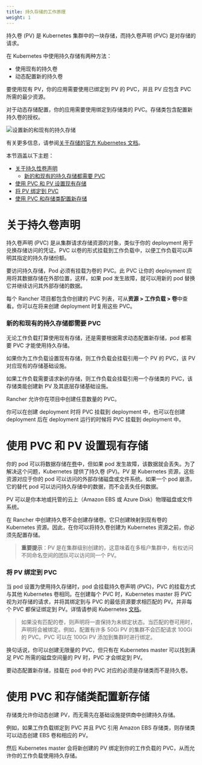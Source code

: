 ```yaml
---
title: 持久存储的工作原理
weight: 1
---
```


持久卷 (PV) 是 Kubernetes 集群中的一块存储，而持久卷声明 (PVC) 是对存储的请求。

在 Kubernetes 中使用持久存储有两种方法：

- 使用现有的持久卷
- 动态配置新的持久卷

要使用现有 PV，你的应用需要使用已绑定到 PV 的 PVC，并且 PV 应包含 PVC 所需的最少资源。

对于动态存储配置，你的应用需要使用绑定到存储类的 PVC。存储类包含配置新持久卷的授权。

![设置新的和现有的持久存储]({{<baseurl>}}/img/rancher/rancher-storage.svg)

有关更多信息，请参阅[关于存储的官方 Kubernetes 文档](https://kubernetes.io/docs/concepts/storage/volumes/)。

本节涵盖以下主题：

- [关于持久性卷声明](#about-persistent-volume-claims)
  - [新的和现有的持久存储都需要 PVC](#pvcs-are-required-for-both-new-and-existing-persistent-storage)
- [使用 PVC 和 PV 设置现有存储](#setting-up-existing-storage-with-a-pvc-and-pv)
- [将 PV 绑定到 PVC](#binding-pvs-to-pvcs)
- [使用 PVC 和存储类配置新存储](#provisioning-new-storage-with-a-pvc-and-storage-class)

# 关于持久卷声明

持久卷声明 (PVC) 是从集群请求存储资源的对象，类似于你的 deployment 用于兑换存储访问的凭证。PVC 以卷的形式挂载到工作负载中，以便工作负载可以声明其指定的持久存储份额。

要访问持久存储，Pod 必须有挂载为卷的 PVC。此 PVC 让你的 deployment 应用将其数据存储在外部位置，这样，如果 pod 发生故障，就可以用新的 pod 替换它并继续访问其外部存储的数据。

每个 Rancher 项目都包含你创建的 PVC 列表，可从**资源 > 工作负载 > 卷**中查看。你可以在将来创建 deployment 时复用这些 PVC。

### 新的和现有的持久存储都需要 PVC

无论工作负载打算使用现有存储，还是需要根据需求动态配置新存储，pod 都需要 PVC 才能使用持久存储。

如果你为工作负载设置现有存储，则工作负载会挂载引用一个 PV 的 PVC，该 PV 对应现有的存储基础设施。

如果工作负载需要请求新的存储，则工作负载会挂载引用一个存储类的 PVC，该存储类能创建新 PV 及其底层存储基础设施。

Rancher 允许你在项目中创建任意数量的 PVC。

你可以在创建 deployment 时将 PVC 挂载到 deployment 中，也可以在创建 deployment 后在 deployment 运行的时候将 PVC 挂载到 deployment 中。

# 使用 PVC 和 PV 设置现有存储

你的 pod 可以将数据存储在[卷](https://kubernetes.io/docs/concepts/storage/volumes/)中，但如果 pod 发生故障，该数据就会丢失。为了解决这个问题，Kubernetes 提供了持久卷 (PV)。PV 是 Kubernetes 资源，这些资源对应于你的 pod 可以访问的外部存储磁盘或文件系统。如果一个 pod 崩溃，它的替代 pod 可以访问持久存储中的数据，而不会丢失任何数据。

PV 可以是你本地或托管的云上（Amazon EBS 或 Azure Disk）物理磁盘或文件系统。

在 Rancher 中创建持久卷不会创建存储卷。它只创建映射到现有卷的 Kubernetes 资源。因此，在你可以将持久卷创建为 Kubernetes 资源之前，你必须先配置存储。

> **重要提示**：PV 是在集群级别创建的，这意味着在多租户集群中，有权访问不同命名空间的团队可以访问同一个 PV。

### 将 PV 绑定到 PVC

当 pod 设置为使用持久存储时，pod 会挂载持久卷声明 (PVC)，PVC 的挂载方式与其他 Kubernetes 卷相同。在创建每个 PVC 时，Kubernetes master 将 PVC 视为对存储的请求，并将其绑定到与 PVC 的最低资源要求相匹配的 PV。并非每个 PVC 都保证绑定到 PV。详情请参阅 Kubernetes [文档](https://kubernetes.io/docs/concepts/storage/persistent-volumes/)。

> 如果没有匹配的卷，则声明将一直保持为未绑定状态。当匹配的卷可用时，声明将会被绑定。例如，配置有许多 50Gi PV 的集群不会匹配请求 100Gi 的 PVC。PVC 可以在 100Gi PV 添加到集群时进行绑定。

换句话说，你可以创建无限量的 PVC，但只有在 Kubernetes master 可以找到满足 PVC 所需的磁盘空间量的 PV 时，PVC 才会绑定到 PV。

要动态配置新存储，挂载在 pod 中的 PVC 对应的必须是存储类而不是持久卷。

# 使用 PVC 和存储类配置新存储

存储类允许你动态创建 PV，而无需先在基础设施提供商中创建持久存储。

例如，如果工作负载绑定到 PVC 并且 PVC 引用 Amazon EBS 存储类，则存储类可以动态创建 EBS 卷和相应的 PV。

然后 Kubernetes master 会将新创建的 PV 绑定到你的工作负载的 PVC，从而允许你的工作负载使用持久存储。
